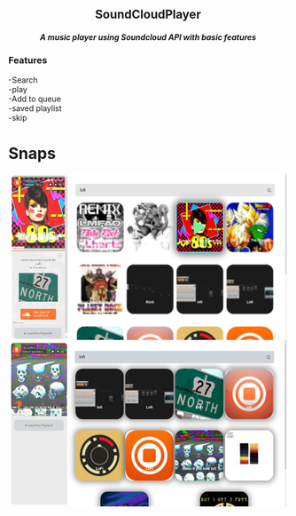 
<h2 align="center">SoundCloudPlayer</h2>  
<h5 align="center">
  A music player using Soundcloud API with basic features
</h5>


### Features

-Search  
-play  
-Add to queue  
-saved playlist  
-skip
# Snaps  
<p align="center">
  <img align="center" src="https://github.com/Tuurash/SoundCloudPlayer/blob/master/Snaps/b1.png" width="500" height="300" />
  <img align="center" src="https://github.com/Tuurash/SoundCloudPlayer/blob/master/Snaps/b2.png" width="500" height="300" />
</p>

